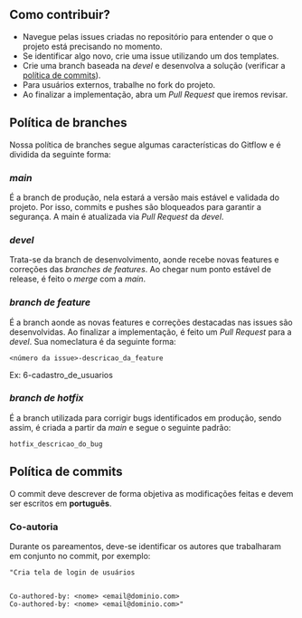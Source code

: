 
## Como contribuir?
* Navegue pelas issues criadas no repositório para entender o que o projeto está precisando no momento.
* Se identificar algo novo, crie uma issue utilizando um dos templates.
* Crie uma branch baseada na *devel* e desenvolva a solução (verificar a [política de commits](#política-de-commits)).
* Para usuários externos, trabalhe no fork do projeto.
* Ao finalizar a implementação, abra um *Pull Request* que iremos revisar.

## Política de branches

Nossa política de branches segue algumas características do Gitflow e é dividida da seguinte forma:

### *main*

É a branch de produção, nela estará a versão mais estável e validada do projeto. Por isso, commits e pushes são bloqueados para garantir a segurança. A main é atualizada via *Pull Request* da *devel*.

### *devel*

Trata-se da branch de desenvolvimento, aonde recebe novas features e correções das *branches de features*. Ao chegar num ponto estável de release, é feito o *merge* com a *main*.

### *branch de feature*

É a branch aonde as novas features e correções destacadas nas issues são desenvolvidas. Ao finalizar a implementação, é feito um *Pull Request* para a *devel*. Sua nomeclatura é da seguinte forma:

```
<número da issue>-descricao_da_feature
 ```
 
 Ex: 6-cadastro_de_usuarios
 
### *branch de hotfix*

É a branch utilizada para corrigir bugs identificados em produção, sendo assim, é criada a partir da *main* e segue o seguinte padrão:

```
hotfix_descricao_do_bug
```

## Política de commits

O  commit deve descrever de forma objetiva as modificações feitas e devem ser escritos em **português**.

### Co-autoria

Durante os pareamentos, deve-se identificar os autores que trabalharam em conjunto no commit, por exemplo:
```
"Cria tela de login de usuários


Co-authored-by: <nome> <email@dominio.com>
Co-authored-by: <nome> <email@dominio.com>"
```



